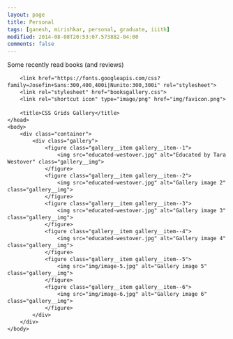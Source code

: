 ```yaml
---
layout: page
title: Personal
tags: [ganesh, mirishkar, personal, graduate, iiith]
modified: 2014-08-08T20:53:07.573882-04:00
comments: false
---
```



  
  Some recently read books (and reviews)

<!DOCTYPE html>
<html lang="en">
    <head>
        <meta charset="UTF-8">
        <meta name="viewport" content="width=device-width, initial-scale=1.0">
        <meta http-equiv="X-UA-Compatible" content="ie=edge">

        <link href="https://fonts.googleapis.com/css?family=Josefin+Sans:300,400,400i|Nunito:300,300i" rel="stylesheet">
        <link rel="stylesheet" href="booksgallery.css">
        <link rel="shortcut icon" type="image/png" href="img/favicon.png">

        <title>CSS Grids Gallery</title>
    </head>
    <body>
        <div class="container">
            <div class="gallery">
                <figure class="gallery__item gallery__item--1">
                    <img src="educated-westover.jpg" alt="Educated by Tara Westover" class="gallery__img">
                </figure>
                <figure class="gallery__item gallery__item--2">
                    <img src="educated-westover.jpg" alt="Gallery image 2" class="gallery__img">
                </figure>
                <figure class="gallery__item gallery__item--3">
                    <img src="educated-westover.jpg" alt="Gallery image 3" class="gallery__img">
                </figure>
                <figure class="gallery__item gallery__item--4">
                    <img src="educated-westover.jpg" alt="Gallery image 4" class="gallery__img">
                </figure>
                <figure class="gallery__item gallery__item--5">
                    <img src="img/image-5.jpg" alt="Gallery image 5" class="gallery__img">
                </figure>
                <figure class="gallery__item gallery__item--6">
                    <img src="img/image-6.jpg" alt="Gallery image 6" class="gallery__img">
                </figure>
            </div>
        </div>
    </body>
</html>
